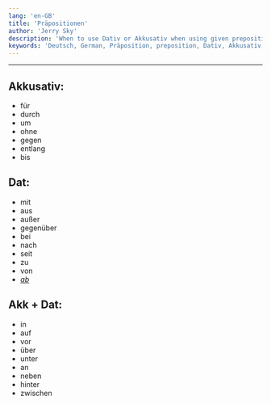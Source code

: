 ```yaml
---
lang: 'en-GB'
title: 'Präpositionen'
author: 'Jerry Sky'
description: 'When to use Dativ or Akkusativ when using given preposition.'
keywords: 'Deutsch, German, Präposition, preposition, Dativ, Akkusativ, case, language'
---
```


---

## Akkusativ:
- für
- durch
- um
- ohne
- gegen
- entlang
- bis

## Dat:
- mit
- aus
- außer
- gegenüber
- bei
- nach
- seit
- zu
- von
- [*ab*](https://german.stackexchange.com/a/44118)

## Akk + Dat:
- in
- auf
- vor
- über
- unter
- an
- neben
- hinter
- zwischen
